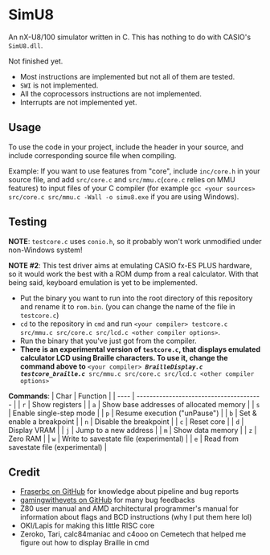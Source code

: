 # SimU8

An nX-U8/100 simulator written in C. This has nothing to do with CASIO's `SimU8.dll`.

Not finished yet.
- Most instructions are implemented but not all of them are tested.
- `SWI` is not implemented.
- All the coprocessors instructions are not implemented.
- Interrupts are not implemented yet.

## Usage
To use the code in your project, include the header in your source, and include corresponding source file when compiling.

Example: If you want to use features from "core", include `inc/core.h` in your source file, and add `src/core.c` and `src/mmu.c`(`core.c` relies on MMU features) to input files of your C compiler (for example `gcc <your sources> src/core.c src/mmu.c -Wall -o simu8.exe` if you are using Windows).


## Testing
**NOTE**: `testcore.c` uses `conio.h`, so it probably won't work unmodified under non-Windows system!

**NOTE #2**: This test driver aims at emulating CASIO fx-ES PLUS hardware, so it would work the best with a ROM dump from a real calculator. With that being said, keyboard emulation is yet to be implemented.

- Put the binary you want to run into the root directory of this repository and rename it to `rom.bin`. (you can change the name of the file in `testcore.c`)
- `cd` to the repository in `cmd` and run `<your compiler> testcore.c src/mmu.c src/core.c src/lcd.c <other compiler options>`.
- Run the binary that you've just got from the compiler.
- **There is an experimental version of `testcore.c`, that displays emulated calculator LCD using Braille characters. To use it, change the command above to** `<your compiler> `_**`BrailleDisplay.c testcore_braille.c`**_` src/mmu.c src/core.c src/lcd.c <other compiler options>`


**Commands**:
| Char | Function                                |
| ---- | --------------------------------------- |
| `r`  | Show registers                          |
| `a`  | Show base addresses of allocated memory |
| `s`  | Enable single-step mode                 |
| `p`  | Resume execution ("unPause")            |
| `b`  | Set & enable a breakpoint               |
| `n`  | Disable the breakpoint                  |
| `c`  | Reset core                              |
| `d`  | Display VRAM                            |
| `j`  | Jump to a new address                   |
| `m`  | Show data memory                        |
| `z`  | Zero RAM                                |
| `w`  | Write to savestate file (experimental)  |
| `e`  | Read from savestate file (experimental) |

## Credit
- [Fraserbc on GitHub](https://github.com/Fraserbc) for knowledge about pipeline and bug reports
- [gamingwithevets on GitHub](https://github.com/gamingwithevets) for many bug feedbacks
- Z80 user manual and AMD architectural programmer's manual for information about flags and BCD instructions (why I put them here lol)
- OKI/Lapis for making this little RISC core
- Zeroko, Tari, calc84maniac and c4ooo on Cemetech that helped me figure out how to display Braille in cmd
